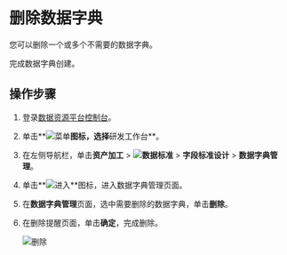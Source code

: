 # 删除数据字典

您可以删除一个或多个不需要的数据字典。

完成数据字典创建。

## 操作步骤

1.  登录[数据资源平台控制台](https://dataq.console.aliyun.com)。

2.  单击**![菜单](https://static-aliyun-doc.oss-accelerate.aliyuncs.com/assets/img/zh-CN/6504337061/p188771.png)**图标，选择**研发工作台**。

3.  在左侧导航栏，单击**资产加工** \> **![数据标准](https://static-aliyun-doc.oss-accelerate.aliyuncs.com/assets/img/zh-CN/6358100161/p208862.png)** \> **字段标准设计** \> **数据字典管理**。

4.  单击**![进入](https://static-aliyun-doc.oss-accelerate.aliyuncs.com/assets/img/zh-CN/6504337061/p188815.png)**图标，进入数据字典管理页面。

5.  在**数据字典管理**页面，选中需要删除的数据字典，单击**删除**。

6.  在删除提醒页面，单击**确定**，完成删除。

    ![删除](https://static-aliyun-doc.oss-accelerate.aliyuncs.com/assets/img/zh-CN/0376160161/p212923.png)



